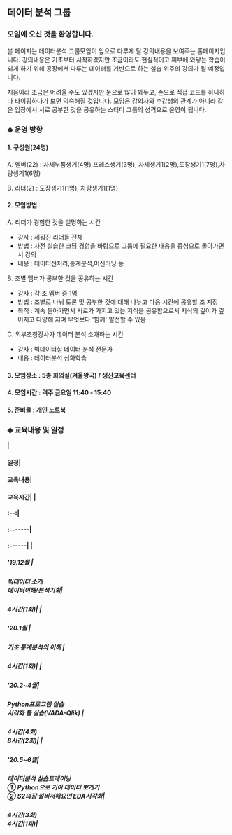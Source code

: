 ## 데이터 분석 그룹 

### 모임에 오신 것을 환영합니다.

본 페이지는 데이터분석 그룹모임이 앞으로 다루게
될 강의내용을 보여주는 홈페이지입니다. 강의내용은
기초부터 시작하겠지만 조금이라도 현실적이고 피부에
와닿는 학습이 되게 하기 위해 공장에서 다루는
데이터를 기반으로 하는 실습 위주의 강의가 될 예정입니다.

처음이라 조금은 어려울 수도 있겠지만 눈으로 많이 봐두고,
손으로 직접 코드를 하나하나 타이핑하다가 보면 
익숙해질 것입니다. 모임은 강의자와 수강생의 관계가
아니라 같은 입장에서 서로 공부한 것을 공유하는
스터디 그룹의 성격으로 운영이 됩니다.

### ◈ 운영 방향
#### 1. 구성원(24명)
A. 멤버(22) : 차체부품생기(4명),프레스생기(3명),
              차체생기1(2명),도장생기1(7명),차량생기1(6명)
              
B. 리더(2) : 도장생기1(1명), 차량생기1(1명)

#### 2. 모임방법

A. 리더가 경험한 것을 설명하는 시간
 - 강사 : 세워진 리더들 전체
 - 방법 : 사전 실습한 코딩 경험을 바탕으로
          그룹에 필요한 내용을 중심으로 돌아가면서 강의
 - 내용 : 데이터전처리,통계분석,머신러닝 등

B. 조별 멤버가 공부한 것을 공유하는 시간
  - 강사 : 각 조 멤버 중 1명
  - 방법 : 조별로 나눠 토론 및 공부한 것에 대해
           나누고 다음 시간에 공유할 조 지정
  - 목적 : 계속 돌아가면서 서로가 가지고 있는 지식을
          공유함으로서 지식의 깊이가 깊어지고 다양해
          지며 무엇보다 '함께' 발전할 수 있음

C. 외부초청강사가 데이터 분석 소개하는 시간
 - 강사 : 빅데이터실 데이터 분석 전문가
 - 내용 : 데이터분석 심화학습
 
#### 3. 모임장소 : 5층 회의실(겨울왕국) / 생산교육센터
#### 4. 모임시간 : 격주 금요일 11:40 - 15:40
#### 5. 준비물 : 개인 노트북

### ◈ 교육내용 및 일정

|<h4>**일정**|<h4>**교육내용**|<h4>**교육시간**|
|<h4>:--:|<h4>:-------|<h4>:------|
|<h5>**'19.12월** |<h5>**빅데이터 소개<br>데이터이해/분석기획**|<h5>4시간(1회)|
|<h5>**'20.1월**  |<h5>**기초 통계분석의 이해**                |<h5>4시간(1회)|
|<h5>**'20.2~4월**|<h5>**Python프로그램 실습**<BR>**시각화 툴 실습(VADA-Qlik)** |<h5>4시간(4회)<br>8시간(2회)|
|<h5>**'20.5~6월**|<h5>**데이터분석 실습트레이닝<br>① Python으로 기아 데이터 뽀개기<br>② S2의장 설비저해요인 EDA시각화**|<h5>4시간(3회)<br>4시간(1회)|

<!--![데이터분석 교육과정](https://user-images.githubusercontent.com/50024239/69922565-aca5d380-14e0-11ea-8f3a-6943e429fd9e.png)-->
